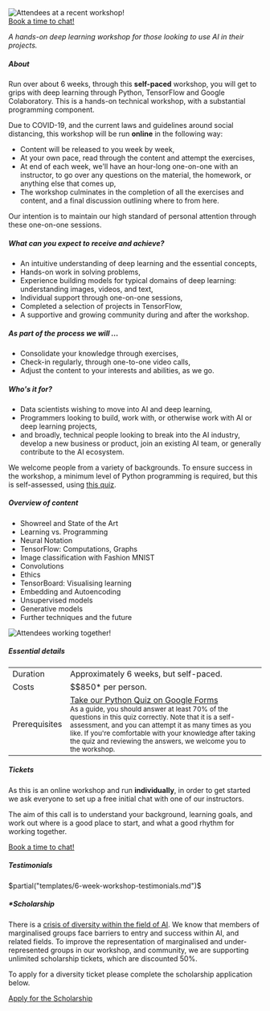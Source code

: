 <div class="hero-image">
  <img src="/images/workshop-action-photos/image6_720.jpg"
    alt="Attendees at a recent workshop!" />
</div>

<div class="btn-b"><a class="btn"
alt"Book a time to chat with an instructor about this workshop."
href="https://calendly.com/noonvandersilk/technical-workshop-initial-chat">Book a time to chat!</a></div>

<!--
$for(firstWorkshop)$
$endfor$
-->

<p> <em class="tag">A hands-on deep learning workshop for those looking to
use AI in their projects.
</em> </p>

<h5>About</h5>

<p> Run over about 6 weeks, through this <b>self-paced</b> workshop, you
will get to grips with deep learning through Python, TensorFlow and Google
Colaboratory.  This is a hands-on technical workshop, with a substantial
programming component. </p>

<p>
Due to COVID-19, and the current laws and guidelines around social distancing,
this workshop will be run <b>online</b> in the following way:
</p>

<ul class="normal">
<li>Content will be released to you week by week,</li>
<li>At your own pace, read through the content and attempt the exercises,</li> 
<li>At end of each week, we'll have an hour-long one-on-one with an instructor, to
go over any questions on the material, the homework, or anything else that
comes up,
</li>
<li>The workshop culminates in the completion of all the exercises and
content, and a final discussion outlining where to from here.
</li>
</ul>

<p>
Our intention is to maintain our high standard of personal
attention through these one-on-one sessions.
</p>


<h5 class="s">What can you expect to receive and achieve?</h5>
<ul class="normal">
<li>An intuitive understanding of deep learning and the essential concepts,</li>
<li>Hands-on work in solving problems,</li>
<li>Experience building models for typical domains of deep learning: understanding images,
  videos, and text,</li>
<li>Individual support through one-on-one sessions,</li>
<li>Completed a selection of projects in TensorFlow,</li>
<li>A supportive and growing community during and after the workshop.</li>
</ul>

<h5 class="s">As part of the process we will ...</h5>
<ul class="normal">
<li>Consolidate your knowledge through exercises,</li>
<li>Check-in regularly, through one-to-one video calls,</li>
<li>Adjust the content to your interests and abilities, as we go.</li>
</ul>

<h5 class="s">Who's it for?</h5>
<ul class="normal">
<li>Data scientists wishing to move into AI and deep learning,</li>
<li>Programmers looking to build, work with, or otherwise work with AI or deep learning projects,</li>
<li>and broadly, technical people looking to break into the AI industry,
  develop a new business or product, join an existing AI team, or generally
  contribute to the AI ecosystem.</li>
</ul>
<p>
We welcome people from a variety of backgrounds. To ensure success in the
workshop, a minimum level of Python programming is required, but this is
self-assessed, using <a href="https://goo.gl/forms/VncQkZLylzh8JWez1">this
quiz</a>.
</p>


<h5>Overview of content</h5>

<ul class="agenda">
<li> Showreel and State of the Art </li>
<li> Learning vs. Programming </li>
<li> Neural Notation </li>
<li> TensorFlow: Computations, Graphs </li>
<li> Image classification with Fashion MNIST </li>
<li> Convolutions </li>
<li> Ethics </li>
<li> TensorBoard: Visualising learning </li>
<li> Embedding and Autoencoding </li>
<li> Unsupervised models </li>
<li> Generative models </li>
<li> Further techniques and the future </li>
</ul>

<div class="hero-image">
  <img src="/images/workshop-action-photos/image2_720.jpg"
    alt="Attendees working together!" />
</div>

<h5>Essential details</h5>
<table class="details" border="0" cellspacing="0" summary="Pricing details for this workshop.">
<tr>  <td class="item">  Duration </td>
  <td class="value"> Approximately 6 weeks, but self-paced.
  </td>
</tr>
<tr>  <td class="item">  Costs    </td>
  <td class="value"> 
    $$850* per person.
  </td>
</tr>
<tr> <td class="item"> Prerequisites </td>
  <td class="value">
  <a href="https://goo.gl/forms/VncQkZLylzh8JWez1">Take our Python Quiz on Google Forms</a>
  <br />
  <small> As a guide, you should answer at least 70% of the questions in this quiz
  correctly. Note that it is a self-assessment, and you can attempt it as
  many times as you like. If you're comfortable with your knowledge after
  taking the quiz and reviewing the answers, we welcome you to the
  workshop.
  </small>
  </td>
</table>

<p></p>

<h5>Tickets</h5>

<p> As this is an online workshop and run <b>individually</b>, in order to get
started we ask everyone to set up a free initial chat with one of our
instructors. 

The aim of this call is to understand your background, learning goals, and work out where
is a good place to start, and what a good rhythm for working together.
</p>

<div class="btn-b"><a class="btn"
alt"Book a time to chat with an instructor about this workshop."
href="https://calendly.com/noonvandersilk/technical-workshop-initial-chat">Book a time to chat!</a></div>

<h5>Testimonials</h5>

$partial("templates/6-week-workshop-testimonials.md")$

<p></p>
<h5>*Scholarship</h5>

<p> There is a <a target="_blank"
href="https://ainowinstitute.org/discriminatingsystems.pdf">crisis of
diversity within the field of AI</a>. We know that members of marginalised
groups face barriers to entry and success within AI, and related fields. To
improve the representation of marginalised and under-represented groups in our
workshop, and community, we are supporting unlimited scholarship tickets, which
are discounted 50%.
</p>

<p> To apply for a diversity ticket please complete the scholarship
application below. </p>

<div class="btn-b"> <a class="btn" href="https://noonvandersilk.typeform.com/to/qMCtvX">Apply for the Scholarship</a> </div>
